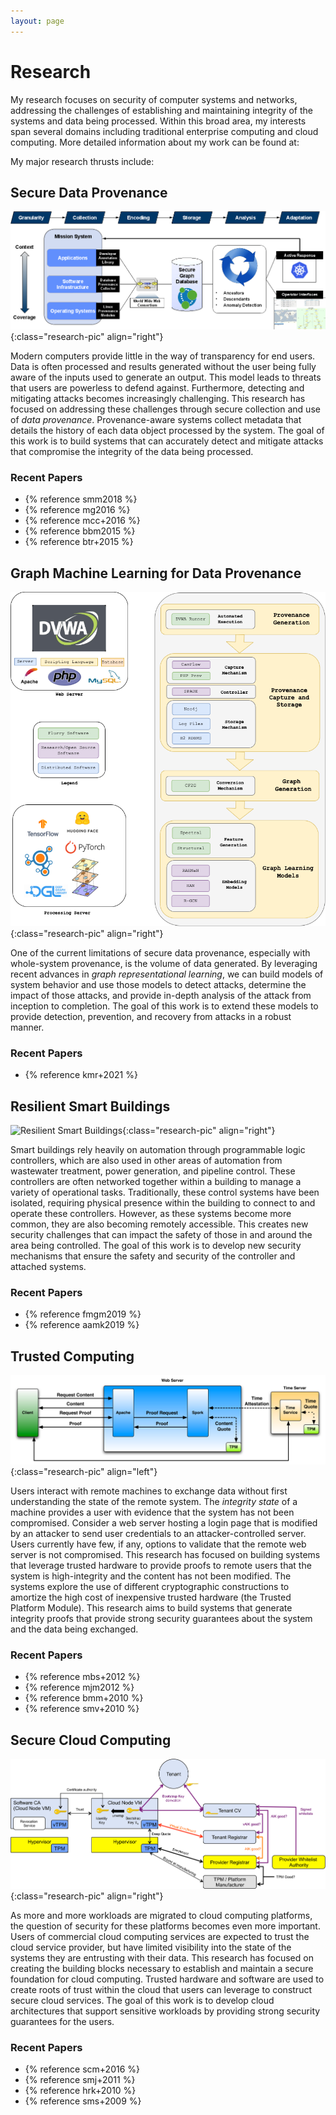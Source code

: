 ```yaml
---
layout: page
---
```


# Research

My research focuses on security of computer systems and networks, addressing the challenges of establishing and maintaining integrity of the systems and data being processed. Within this broad area, my interests span several domains including traditional enterprise computing and cloud computing. More detailed information about my work can be found at:

My major research thrusts include:

## Secure Data Provenance
![End-to-end data provenance](/images/prov-image.png){:class="research-pic" align="right"}

Modern computers provide little in the way of transparency for end users. Data is often processed and results generated without the user being fully aware of the inputs used to generate an output. This model leads to threats that users are powerless to defend against. Furthermore, detecting and mitigating attacks becomes increasingly challenging. This research has focused on addressing these challenges through secure collection and use of *data provenance*. Provenance-aware systems collect metadata that details the history of each data object processed by the system. The goal of this work is to build systems that can accurately detect and mitigate attacks that compromise the integrity of the data being processed.

### Recent Papers

- {% reference smm2018 %}
- {% reference mg2016 %}
- {% reference mcc+2016 %}
- {% reference bbm2015 %}
- {% reference btr+2015 %}

## Graph Machine Learning for Data Provenance
![Graph Machine Learning for Data Provenance](/images/flurry-image.png){:class="research-pic" align="right"}

One of the current limitations of secure data provenance, especially with whole-system provenance, is the volume of data generated. By leveraging recent advances in *graph representational learning*, we can build models of system behavior and use those models to detect attacks, determine the impact of those attacks, and provide in-depth analysis of the attack from inception to completion. The goal of this work is to extend these models to provide detection, prevention, and recovery from attacks in a robust manner.

### Recent Papers
- {% reference kmr+2021 %}

## Resilient Smart Buildings
![Resilient Smart Buildings](/images/plc-image.jpg){:class="research-pic" align="right"}

Smart buildings rely heavily on automation through programmable logic controllers, which are also used in other areas of automation from wastewater treatment, power generation, and pipeline control. These controllers are often networked together within a building to manage a variety of operational tasks. Traditionally, these control systems have been isolated, requiring physical presence within the building to connect to and operate these controllers. However, as these systems become more common, they are also becoming remotely accessible. This creates new security challenges that can impact the safety of those in and around the area being controlled. The goal of this work is to develop new security mechanisms that ensure the safety and security of the controller and attached systems.

### Recent Papers

- {% reference fmgm2019 %}
- {% reference aamk2019 %}

## Trusted Computing
![Trusted Computing](/images/tc-image.png){:class="research-pic" align="left"}

Users interact with remote machines to exchange data without first understanding the state of the remote system. The *integrity state* of a machine provides a user with evidence that the system has not been compromised. Consider a web server hosting a login page that is modified by an attacker to send user credentials to an attacker-controlled server. Users currently have few, if any, options to validate that the remote web server is not compromised. This research has focused on building systems that leverage trusted hardware to provide proofs to remote users that the system is high-integrity and the content has not been modified. The systems explore the use of different cryptographic constructions to amortize the high cost of inexpensive trusted hardware (the Trusted Platform Module). This research aims to build systems that generate integrity proofs that provide strong security guarantees about the system and the data being exchanged.

### Recent Papers

- {% reference mbs+2012 %}
- {% reference mjm2012 %}
- {% reference bmm+2010 %}
- {% reference smv+2010 %}

## Secure Cloud Computing
![Cloud Computing](/images/cloud-image.png){:class="research-pic" align="right"}

As more and more workloads are migrated to cloud computing platforms, the question of security for these platforms becomes even more important. Users of commercial cloud computing services are expected to trust the cloud service provider, but have limited visibility into the state of the systems they are entrusting with their data. This research has focused on creating the building blocks necessary to establish and maintain a secure foundation for cloud computing. Trusted hardware and software are used to create roots of trust within the cloud that users can leverage to construct secure cloud services. The goal of this work is to develop cloud architectures that support sensitive workloads by providing strong security guarantees for the users.

### Recent Papers

- {% reference scm+2016 %}
- {% reference smj+2011 %}
- {% reference hrk+2010 %}
- {% reference sms+2009 %}
